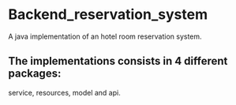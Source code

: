 # Backend_reservation_system
A java implementation of an hotel room reservation system.
## The implementations consists in 4 different packages:
service, resources, model and api.
